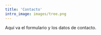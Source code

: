 ```yaml
---
title: 'Contacto'
intro_image: images/tree.png
---
```


Aquí va el formulario y los datos de contacto.
